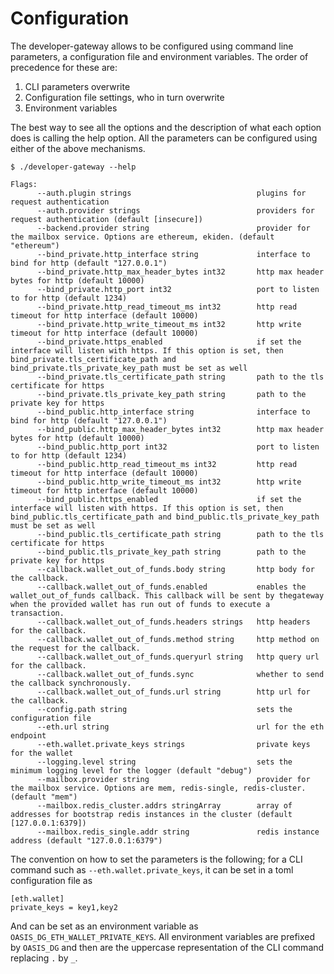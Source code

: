 # Configuration
The developer-gateway allows to be configured using command line parameters,
a configuration file and environment variables. The order of precedence for
these are:
 1. CLI parameters overwrite
 1. Configuration file settings, who in turn overwrite
 1. Environment variables

The best way to see all the options and the description of what each option does
is calling the help option. All the parameters can be configured using either of
the above mechanisms.

```
$ ./developer-gateway --help

Flags:
      --auth.plugin strings                            plugins for request authentication
      --auth.provider strings                          providers for request authentication (default [insecure])
      --backend.provider string                        provider for the mailbox service. Options are ethereum, ekiden. (default "ethereum")
      --bind_private.http_interface string             interface to bind for http (default "127.0.0.1")
      --bind_private.http_max_header_bytes int32       http max header bytes for http (default 10000)
      --bind_private.http_port int32                   port to listen to for http (default 1234)
      --bind_private.http_read_timeout_ms int32        http read timeout for http interface (default 10000)
      --bind_private.http_write_timeout_ms int32       http write timeout for http interface (default 10000)
      --bind_private.https_enabled                     if set the interface will listen with https. If this option is set, then bind_private.tls_certificate_path and bind_private.tls_private_key_path must be set as well
      --bind_private.tls_certificate_path string       path to the tls certificate for https
      --bind_private.tls_private_key_path string       path to the private key for https
      --bind_public.http_interface string              interface to bind for http (default "127.0.0.1")
      --bind_public.http_max_header_bytes int32        http max header bytes for http (default 10000)
      --bind_public.http_port int32                    port to listen to for http (default 1234)
      --bind_public.http_read_timeout_ms int32         http read timeout for http interface (default 10000)
      --bind_public.http_write_timeout_ms int32        http write timeout for http interface (default 10000)
      --bind_public.https_enabled                      if set the interface will listen with https. If this option is set, then bind_public.tls_certificate_path and bind_public.tls_private_key_path must be set as well
      --bind_public.tls_certificate_path string        path to the tls certificate for https
      --bind_public.tls_private_key_path string        path to the private key for https
      --callback.wallet_out_of_funds.body string       http body for the callback.
      --callback.wallet_out_of_funds.enabled           enables the wallet_out_of_funds callback. This callback will be sent by thegateway when the provided wallet has run out of funds to execute a transaction.
      --callback.wallet_out_of_funds.headers strings   http headers for the callback.
      --callback.wallet_out_of_funds.method string     http method on the request for the callback.
      --callback.wallet_out_of_funds.queryurl string   http query url for the callback.
      --callback.wallet_out_of_funds.sync              whether to send the callback synchronously.
      --callback.wallet_out_of_funds.url string        http url for the callback.
      --config.path string                             sets the configuration file
      --eth.url string                                 url for the eth endpoint
      --eth.wallet.private_keys strings                private keys for the wallet
      --logging.level string                           sets the minimum logging level for the logger (default "debug")
      --mailbox.provider string                        provider for the mailbox service. Options are mem, redis-single, redis-cluster. (default "mem")
      --mailbox.redis_cluster.addrs stringArray        array of addresses for bootstrap redis instances in the cluster (default [127.0.0.1:6379])
      --mailbox.redis_single.addr string               redis instance address (default "127.0.0.1:6379")
```

The convention on how to set the parameters is the following; for a CLI command
such as `--eth.wallet.private_keys`, it can be set in a toml configuration file
as 

```
[eth.wallet]
private_keys = key1,key2
```

And can be set as an environment variable as `OASIS_DG_ETH_WALLET_PRIVATE_KEYS`.
All environment variables are prefixed by `OASIS_DG` and then are the uppercase
representation of the CLI command replacing `.` by `_`.
